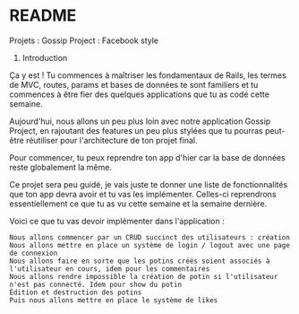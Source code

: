 # README


Projets : Gossip Project : Facebook style

1. Introduction

Ça y est ! Tu commences à maîtriser les fondamentaux de Rails, les termes de MVC, routes, params et bases de données te sont familiers et tu commences à être fier des quelques applications que tu as codé cette semaine.

Aujourd'hui, nous allons un peu plus loin avec notre application Gossip Project, en rajoutant des features un peu plus stylées que tu pourras peut-être réutiliser pour l'architecture de ton projet final.

Pour commencer, tu peux reprendre ton app d'hier car la base de données reste globalement la même.

Ce projet sera peu guidé, je vais juste te donner une liste de fonctionnalités que ton app devra avoir et tu vas les implémenter. Celles-ci reprendrons essentiellement ce que tu as vu cette semaine et la semaine dernière.

Voici ce que tu vas devoir implémenter dans l'application :

    Nous allons commencer par un CRUD succinct des utilisateurs : création
    Nous allons mettre en place un système de login / logout avec une page de connexion
    Nous allons faire en sorte que les potins créés soient associés à l'utilisateur en cours, idem pour les commentaires
    Nous allons rendre impossible la création de potin si l'utilisateur n'est pas connecté. Idem pour show du potin
    Édition et destruction des potins
    Puis nous allons mettre en place le système de likes


